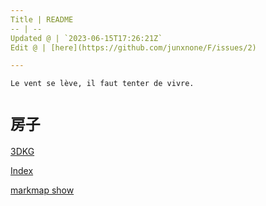 ```yaml
---
Title | README
-- | --
Updated @ | `2023-06-15T17:26:21Z`
Edit @ | [here](https://github.com/junxnone/F/issues/2)

---
```

`Le vent se lève, ‌‍‍‌‍​‌‌‍​‍‌‌‌‌​‌‌‍‍‍​‌‍‍‍‍​‌‍‍‍‍​‌‍‍‌‍​‌‌‍​‍‍‌‌‌​‌‌‍‍‍​‌‌‌‍‍​‌‍‍‍‍​‌‍‍‌‍​‌‌‍​‌‌‌‌‍​‌‌‍‌​‍‌‌‌‌​‍‍‍‍‍​‍‍‍​‍‌​‌​‌‌‌​‌‌‌‌​‌‌‍il faut tenter de vivre.`

# `房子`

[3DKG](https://junxnone.github.io/F/kg ':include :type=iframe width=100% height=600px')


[Index](_sidebar.md ':include')


[markmap show](https://junxnone.github.io/F/markmap.html?md=https://junxnone.github.io/F/_sidebar.md ':include :type=iframe width=100% height=400px')

